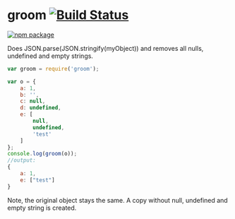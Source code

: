 # groom [![Build Status](https://travis-ci.org/e-conomic/groom.svg?branch=master)](https://travis-ci.org/e-conomic/groom)

[![npm package](https://nodei.co/npm/groom.png?downloads=true&downloadRank=true&stars=true)](https://nodei.co/npm/groom/)

Does JSON.parse(JSON.stringify(myObject)) and removes all nulls, undefined and empty strings.

```js
var groom = require('groom');

var o = {
	a: 1,
    b: '',
    c: null,
    d: undefined,
    e: [
    	null,
        undefined,
        'test'
    ]
};
console.log(groom(o));
//output:
{
	a: 1,
	e: ["test"]
}
```

Note, the original object stays the same. A copy without null, undefined and empty string is created.